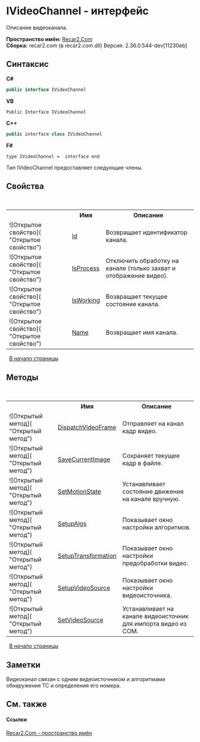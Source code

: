 # IVideoChannel - интерфейс
 

Описание видеоканала.

**Пространство имён:**&nbsp;<a href="68726a4f-5108-9c67-8918-cc6a6e73f216">Recar2.Com</a><br />**Сборка:**&nbsp;recar2.com (в recar2.com.dll) Версия: 2.36.0.544-dev[11230eb]

## Синтаксис

**C#**<br />
``` C#
public interface IVideoChannel
```

**VB**<br />
``` VB
Public Interface IVideoChannel
```

**C++**<br />
``` C++
public interface class IVideoChannel
```

**F#**<br />
``` F#
type IVideoChannel =  interface end
```

Тип IVideoChannel предоставляет следующие члены.


## Свойства
&nbsp;<table><tr><th></th><th>Имя</th><th>Описание</th></tr><tr><td>![Открытое свойство]( "Открытое свойство")</td><td><a href="391497c4-7c8c-b314-004d-8f1e3a193110">Id</a></td><td>
Возвращает идентификатор канала.</td></tr><tr><td>![Открытое свойство]( "Открытое свойство")</td><td><a href="3cab36fc-4f5b-8b72-551c-5033b78e9a7e">IsProcess</a></td><td>
Отключить обработку на канале (только захват и отображение видео).</td></tr><tr><td>![Открытое свойство]( "Открытое свойство")</td><td><a href="60d3223e-8443-4414-3b1e-5ab9884c70e7">IsWorking</a></td><td>
Возвращает текущее состояние канала.</td></tr><tr><td>![Открытое свойство]( "Открытое свойство")</td><td><a href="cb974d7c-8991-982d-9833-dd5a9afddc7c">Name</a></td><td>
Возвращает имя канала.</td></tr></table>&nbsp;
<a href="#ivideochannel---интерфейс">В начало страницы</a>

## Методы
&nbsp;<table><tr><th></th><th>Имя</th><th>Описание</th></tr><tr><td>![Открытый метод]( "Открытый метод")</td><td><a href="56a862df-ebb3-16b9-a7cd-733766ff9a27">DispatchVideoFrame</a></td><td>
Отправляет на канал кадр видео.</td></tr><tr><td>![Открытый метод]( "Открытый метод")</td><td><a href="c7e2d9aa-0b67-2833-148b-9b34fd3a178d">SaveCurrentImage</a></td><td>
Сохраняет текущее кадр в файле.</td></tr><tr><td>![Открытый метод]( "Открытый метод")</td><td><a href="e1a9adbc-6cee-9c38-4db4-66c766daed03">SetMotionState</a></td><td>
Устанавливает состояние движения на канале вручную.</td></tr><tr><td>![Открытый метод]( "Открытый метод")</td><td><a href="8336fa07-2cc2-690b-f169-64888ad8a76a">SetupAlgs</a></td><td>
Показывает окно настройки алгоритмов.</td></tr><tr><td>![Открытый метод]( "Открытый метод")</td><td><a href="84928329-e973-d067-2cae-0326eda0c656">SetupTransformation</a></td><td>
Показывает окно настройки предобработки видео.</td></tr><tr><td>![Открытый метод]( "Открытый метод")</td><td><a href="53aabb6c-a078-b557-9852-22114f9f7283">SetupVideoSource</a></td><td>
Показывает окно настройки видеоисточника.</td></tr><tr><td>![Открытый метод]( "Открытый метод")</td><td><a href="44ceef02-fd9f-ecfa-584f-766655703a94">SetVideoSource</a></td><td>
Устанавливает на канале видеоисточник для импорта видео из COM.</td></tr></table>&nbsp;
<a href="#ivideochannel---интерфейс">В начало страницы</a>

## Заметки
Видеоканал связан с одним видеоисточником и алгоритмами обнаружения ТС и определения его номера.

## См. также


#### Ссылки
<a href="68726a4f-5108-9c67-8918-cc6a6e73f216">Recar2.Com - пространство имён</a><br />